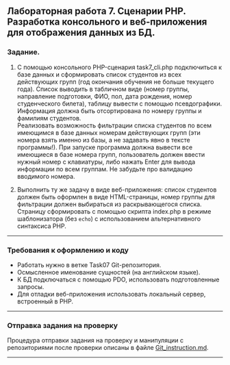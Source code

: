 ## Лабораторная работа 7. Сценарии PHP. Разработка консольного и веб-приложения для отображения данных из БД.

### Задание.
1. С помощью консольного PHP-сценария task7_cli.php подключиться к базе данных и сформировать список студентов из всех действующих групп (год окончания обучения не больше текущего года). Список выводить в табличном виде (номер группы, направление подготовки, ФИО, пол, дата рождения, номер студенческого билета), таблицу вывести с помощью псевдографики. Информация должна быть отсортирована по номеру группы и фамилиям студентов.  
Реализовать возможность фильтрации списка студентов по всем имеющимся в базе данных номерам действующих групп (эти номера взять именно из базы, а не задавать явно в тексте программы!). При запуске программа должна вывести все имеющиеся в базе номера групп, пользователь должен ввести нужный номер с клавиатуры, либо нажать Enter для вывода информации по всем группам. Не забудьте про валидацию вводимого номера.

2. Выполнить ту же задачу в виде веб-приложения: список студентов должен быть оформлен в виде HTML-страницы, 
номер группы для фильтрации должен выбираться из раскрывающегося списка. Страницу сформировать с помощью скрипта index.php в режиме шаблонизатора (без `echo`) с использованием альтернативного синтаксиса PHP.

* * *
### Требования к оформлению и коду
* Работать нужно в ветке Task07 Git-репозитория.
* Осмысленное именование сущностей (на английском языке).
* К БД подключаться с помощью PDO, использовать подготовленные запросы.
* Для отладки веб-приложения использовать локальный сервер, встроенный в PHP.

* * *

### Отправка задания на проверку
Процедура отправки задания на проверку и манипуляции с репозиториями после проверки описаны в файле [Git_instruction.md](Git_instruction.md).

* * *

